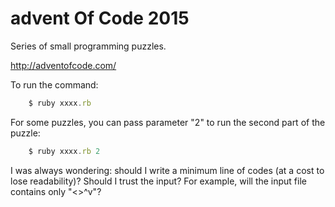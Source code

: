 # advent Of Code 2015
Series of small programming puzzles.

http://adventofcode.com/

To run the command:

```javascript
    $ ruby xxxx.rb
```

For some puzzles, you can pass parameter "2" to run the second part of the puzzle:

```javascript
    $ ruby xxxx.rb 2
```

I was always wondering: should I write a minimum line of codes (at a cost to lose readability)? Should I trust the input? For example, will the input file contains only "<>^v"?


